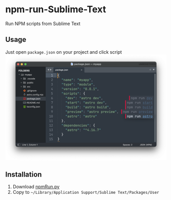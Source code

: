 # npm-run-Sublime-Text
Run NPM scripts from Sublime Text

## Usage
Just open `package.json` on your project and click script
![demo](./demo.png)

## Installation
1. Download [npmRun.py](./npmRun.py)
2. Copy to `~/Library/Application Support/Sublime Text/Packages/User`

